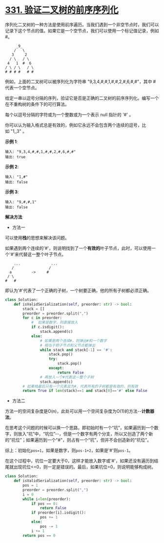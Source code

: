 # [331. 验证二叉树的前序序列化](https://leetcode-cn.com/problems/verify-preorder-serialization-of-a-binary-tree/)

序列化二叉树的一种方法是使用前序遍历。当我们遇到一个非空节点时，我们可以记录下这个节点的值。如果它是一个空节点，我们可以使用一个标记值记录，例如 #。

```
     _9_
    /   \
   3     2
  / \   / \
 4   1  #  6
/ \ / \   / \
# # # #   # #
```
例如，上面的二叉树可以被序列化为字符串 "9,3,4,#,#,1,#,#,2,#,6,#,#"，其中 # 代表一个空节点。

给定一串以逗号分隔的序列，验证它是否是正确的二叉树的前序序列化。编写一个在不重构树的条件下的可行算法。

每个以逗号分隔的字符或为一个整数或为一个表示 null 指针的 '#' 。

你可以认为输入格式总是有效的，例如它永远不会包含两个连续的逗号，比如 "1,,3" 。


**示例 1**:
```
输入: "9,3,4,#,#,1,#,#,2,#,6,#,#"
输出: true
```

**示例 2**:
```
输入: "1,#"
输出: false
```

**示例 3**:
```
输入: "9,#,#,1"
输出: false
```

**解决方法**

* 方法一

可以使用**栈**的思想来解决该问题。

如果遇到两个连续的'#'，则说明找到了一个**有效的**叶子节点，此时，可以使用一个'#'来代替这一整个叶子节点。

```
    ...              ...
   /                /
  a         ->     #
 / \
#   #
```

即认为'#'代表了一个正确的子树，一个树要正确，他的所有子树都必须正确。

```py
class Solution:
    def isValidSerialization(self, preorder: str) -> bool:
        stack = []
        preorder = preorder.split(",")
        for c in preorder:
            #  如果是数字，则直接放入
            if c.isdigit():
                stack.append(c)
            else:
                # 如果是两个连续#，则弹出#和一个数字
                # 相当于把子节点和父节点都弹出
                while stack and stack[-1] == '#':
                    stack.pop()
                    try:
                        stack.pop()
                    except:
                        return False
                # 再放入一个#代表这一整个子树
                stack.append(c)
        # 如果栈最后只有一个元素且为#，代表所有的子树都是有效的，则有效
        return True if len(stack)==1 and stack[0]=='#' else False
```

* 方法二

方法一的空间复杂度是O(n)，此处可以用一个空间复杂度为O(1)的方法--**计数器法**。

在思考这个问题的时候可以换一个思路，即初始时有一个“坑”，如果遍历到一个数字，则放入“坑”中，“坑位”--，但是一个数字有两个分支，所以又创造了两个新的“坑位”；如果遍历到一个"#"，则占有一个“坑”，但并不会创造新的“坑位”。

综上：初始化`pos=1`，如果是数字，则`pos-1+2`，如果是'#'则`pos-1`。

在这个过程中，坑位一定要大于0，这样才能放入数字或'#'，如果还没有遍历到结尾就出现坑位<=0，则一定是错误的。最后，如果坑位=0，则说明能够构成树。

```py
class Solution:
    def isValidSerialization(self, preorder: str) -> bool:
        pos = 1
        preorder = preorder.split(",")
        i = 0
        while i<len(preorder):
            if pos == 0:
                return False
            if preorder[i].isdigit():
                pos += 1
            else:
                pos -= 1
            i += 1
        return pos == 0
```
